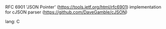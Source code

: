 
RFC 6901 'JSON Pointer' (https://tools.ietf.org/html/rfc6901) implementation for cJSON parser (https://github.com/DaveGamble/cJSON)

lang: C
